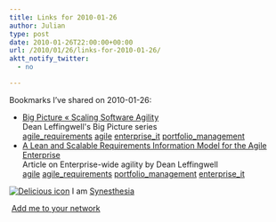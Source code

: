 ```yaml
---
title: Links for 2010-01-26
author: Julian
type: post
date: 2010-01-26T22:00:00+00:00
url: /2010/01/26/links-for-2010-01-26/
aktt_notify_twitter:
  - no

---
```

Bookmarks I&#8217;ve shared on 2010-01-26:

  * [Big Picture &laquo; Scaling Software Agility][1]  
    Dean Leffingwell's Big Picture series  
    [agile_requirements][2] [agile][3] [enterprise_it][4] [portfolio_management][5] 
  * [A Lean and Scalable Requirements Information Model for the Agile Enterprise][6]  
    Article on Enterprise-wide agility by Dean Leffingwell  
    [agile][3] [agile_requirements][2] [portfolio_management][5] [enterprise_it][4] 

<p class="deliciouslink">
  <a href="https://del.icio.us/synesthesia" title="See all my bookmarks on del.icio.us"><img src="https://www.synesthesia.co.uk/images/deliciousicon.jpg" alt="Delicious icon" /></a>&nbsp;I am <a href="https://del.icio.us/synesthesia" title="See all my bookmarks on del.icio.us">Synesthesia</a>
</p>

<p class="deliciouslink">
  <a href="https://del.icio.us/network?add=synesthesia" title="Add me to your del.icio.us network"><img src="https://www.synesthesia.co.uk/images/add.gif" alt="" /></a>&nbsp;<a href="https://del.icio.us/network?add=synesthesia" title="Add me to your del.icio.us network">Add me to your network</a>
</p>

 [1]: https://scalingsoftwareagility.wordpress.com/category/big-picture
 [2]: https://delicious.com/synesthesia/agile_requirements
 [3]: https://delicious.com/synesthesia/agile
 [4]: https://delicious.com/synesthesia/enterprise_it
 [5]: https://delicious.com/synesthesia/portfolio_management
 [6]: https://www.modernanalyst.com/Resources/Articles/tabid/115/articleType/ArticleView/articleId/982/A-Lean-and-Scalable-Requirements-Information-Model-for-the-Agile-Enterprise.aspx